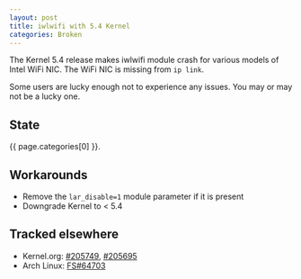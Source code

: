 ```yaml
---
layout: post
title: iwlwifi with 5.4 Kernel
categories: Broken
---
```


The Kernel 5.4 release makes iwlwifi module crash for various models of Intel WiFi NIC. The WiFi NIC is missing from `ip link`.

Some users are lucky enough not to experience any issues. You may or may not be a lucky one.

## State

{{ page.categories[0] }}.

## Workarounds

- Remove the `lar_disable=1` module parameter if it is present
- Downgrade Kernel to < 5.4

## Tracked elsewhere

- Kernel.org: [#205749], [#205695]
- Arch Linux: [FS#64703]

[#205749]: https://bugzilla.kernel.org/show_bug.cgi?id=205749
[#205695]: https://bugzilla.kernel.org/show_bug.cgi?id=205695
[FS#64703]: https://bugs.archlinux.org/task/64703
